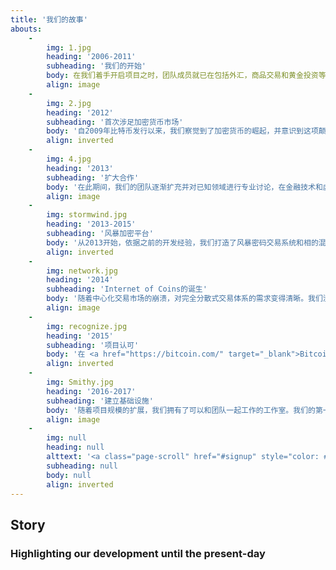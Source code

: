 ```yaml
---
title: '我们的故事'
abouts:
    -
        img: 1.jpg
        heading: '2006-2011'
        subheading: '我们的开始'
        body: 在我们着手开启项目之时，团队成员就已在包括外汇，商品交易和黄金投资等金融领域取得了丰富的市场经验。我们在自动化交易平台上编程 ，测试了早期的电子资产系统，并开发了多资产交易基础平台。曝光在这个充满真实和危机的市场当中，我们相信，这项新的个人理财途径将让你我重新掌握发展中的经济。
        align: image
    -
        img: 2.jpg
        heading: '2012'
        subheading: '首次涉足加密货币市场'
        body: '自2009年比特币发行以来，我们察觉到了加密货币的崛起，并意识到这项颠覆性技术的潜力。我们的团队成员致力于新兴加密币和交换平台，并为第三方提供采矿设备。我们对加密平台和区块链技术有深入了解。'
        align: inverted
    -
        img: 4.jpg
        heading: '2013'
        subheading: '扩大合作'
        body: '在此期间，我们的团队逐渐扩充并对已知领域进行专业讨论，在金融技术和虚拟加密技术方面有了更为积极的拓展。我们参与了一项先驱项目，并将区块链技术运用于能源产业，同时搭建了比特币和法币的网关系统。'
        align: image
    -
        img: stormwind.jpg
        heading: '2013-2015'
        subheading: '风暴加密平台'
        body: '从2013开始，依据之前的开发经验，我们打造了风暴密码交易系统和相的混合资产，分别在2014向社会公布，对提供 <a href="http://nxt.org/" target="_blank">NXT</a> 和 <a href="http://counterparty.io/" target="_blank">Counterparty</a> 市场平台. 风暴系统交易使用API接口交易，管理资金分配。尽管市场艰难，但参与者依旧能够盈利。'
        align: inverted
    -
        img: network.jpg
        heading: '2014'
        subheading: 'Internet of Coins的诞生'
        body: '随着中心化交易市场的崩溃，对完全分散式交易体系的需求变得清晰。我们没有从一开始就着手筹款，是因为需要确保拥有一个成熟的技术架构以兑现我们的承诺。因此，我们书写了白皮书，推出<a href="http://internetofcoins.org/" target="_blank">internetofcoins.org</a> 了这个网站。由 <a href="https://bitalo.com/" target="_blank">Bitalo</a> 支持我们在初始阶段的种子募集。'
        align: image
    -
        img: recognize.jpg
        heading: '2015'
        subheading: '项目认可'
        body: '在 <a href="https://bitcoin.com/" target="_blank">Bitcoin</a> 第六个生日之际，我们发布了白皮书，多次出席欧洲加密货币会议并开启<a href="https://www.startupbootcamp.org/" target="_blank">启动金融科技训练营</a>. 荷兰 <a href="https://www.sidnfonds.nl/excerpt/" target="_blank">SIDN 基金</a> 为我们颁发了“先锋奖”以表彰我们的非营利性独立网络，这也代表了其对我们项目的认同。与此同时，SIDN基金给予我们资金赞助以协助项目进一步发展。'
        align: inverted
    -
        img: Smithy.jpg
        heading: '2016-2017'
        subheading: '建立基础设施'
        body: '随着项目规模的扩展，我们拥有了可以和团队一起工作的工作室。我们的第一个操作原型将在alpha用户社区进行测试以确保安全性和可操作性。他们提供必要的反馈，这些反馈涉及产品可用性及用户对我们所打造的个人财务环境的使用体验，这项工作将持续下去。. Matthias Klees从联邦区块链主动加入我们 <a href="https://nlnet.nl/" target="_blank">NLnet Foundation</a> 并成为了我们的资金和法律顾问.'
        align: image
    -
        img: null
        heading: null
        alttext: '<a class="page-scroll" href="#signup" style="color: #EEE; text-decoration: none;">成为<br />我们中的 <br />故事!</a>'
        subheading: null
        body: null
        align: inverted
---
```


## Story
### Highlighting our development until the present-day


